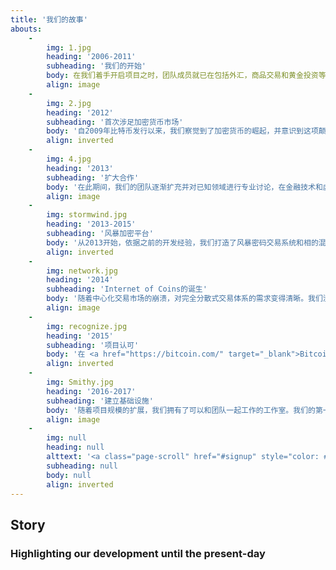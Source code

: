 ```yaml
---
title: '我们的故事'
abouts:
    -
        img: 1.jpg
        heading: '2006-2011'
        subheading: '我们的开始'
        body: 在我们着手开启项目之时，团队成员就已在包括外汇，商品交易和黄金投资等金融领域取得了丰富的市场经验。我们在自动化交易平台上编程 ，测试了早期的电子资产系统，并开发了多资产交易基础平台。曝光在这个充满真实和危机的市场当中，我们相信，这项新的个人理财途径将让你我重新掌握发展中的经济。
        align: image
    -
        img: 2.jpg
        heading: '2012'
        subheading: '首次涉足加密货币市场'
        body: '自2009年比特币发行以来，我们察觉到了加密货币的崛起，并意识到这项颠覆性技术的潜力。我们的团队成员致力于新兴加密币和交换平台，并为第三方提供采矿设备。我们对加密平台和区块链技术有深入了解。'
        align: inverted
    -
        img: 4.jpg
        heading: '2013'
        subheading: '扩大合作'
        body: '在此期间，我们的团队逐渐扩充并对已知领域进行专业讨论，在金融技术和虚拟加密技术方面有了更为积极的拓展。我们参与了一项先驱项目，并将区块链技术运用于能源产业，同时搭建了比特币和法币的网关系统。'
        align: image
    -
        img: stormwind.jpg
        heading: '2013-2015'
        subheading: '风暴加密平台'
        body: '从2013开始，依据之前的开发经验，我们打造了风暴密码交易系统和相的混合资产，分别在2014向社会公布，对提供 <a href="http://nxt.org/" target="_blank">NXT</a> 和 <a href="http://counterparty.io/" target="_blank">Counterparty</a> 市场平台. 风暴系统交易使用API接口交易，管理资金分配。尽管市场艰难，但参与者依旧能够盈利。'
        align: inverted
    -
        img: network.jpg
        heading: '2014'
        subheading: 'Internet of Coins的诞生'
        body: '随着中心化交易市场的崩溃，对完全分散式交易体系的需求变得清晰。我们没有从一开始就着手筹款，是因为需要确保拥有一个成熟的技术架构以兑现我们的承诺。因此，我们书写了白皮书，推出<a href="http://internetofcoins.org/" target="_blank">internetofcoins.org</a> 了这个网站。由 <a href="https://bitalo.com/" target="_blank">Bitalo</a> 支持我们在初始阶段的种子募集。'
        align: image
    -
        img: recognize.jpg
        heading: '2015'
        subheading: '项目认可'
        body: '在 <a href="https://bitcoin.com/" target="_blank">Bitcoin</a> 第六个生日之际，我们发布了白皮书，多次出席欧洲加密货币会议并开启<a href="https://www.startupbootcamp.org/" target="_blank">启动金融科技训练营</a>. 荷兰 <a href="https://www.sidnfonds.nl/excerpt/" target="_blank">SIDN 基金</a> 为我们颁发了“先锋奖”以表彰我们的非营利性独立网络，这也代表了其对我们项目的认同。与此同时，SIDN基金给予我们资金赞助以协助项目进一步发展。'
        align: inverted
    -
        img: Smithy.jpg
        heading: '2016-2017'
        subheading: '建立基础设施'
        body: '随着项目规模的扩展，我们拥有了可以和团队一起工作的工作室。我们的第一个操作原型将在alpha用户社区进行测试以确保安全性和可操作性。他们提供必要的反馈，这些反馈涉及产品可用性及用户对我们所打造的个人财务环境的使用体验，这项工作将持续下去。. Matthias Klees从联邦区块链主动加入我们 <a href="https://nlnet.nl/" target="_blank">NLnet Foundation</a> 并成为了我们的资金和法律顾问.'
        align: image
    -
        img: null
        heading: null
        alttext: '<a class="page-scroll" href="#signup" style="color: #EEE; text-decoration: none;">成为<br />我们中的 <br />故事!</a>'
        subheading: null
        body: null
        align: inverted
---
```


## Story
### Highlighting our development until the present-day


